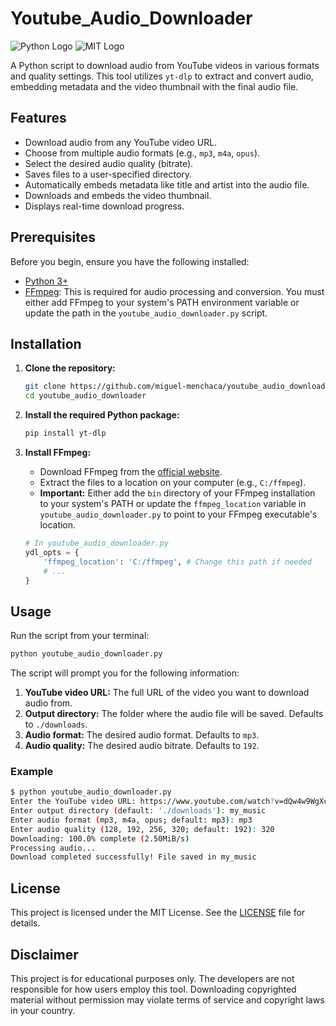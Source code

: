 # Youtube_Audio_Downloader
![Python Logo](https://img.shields.io/badge/Python-3.12%252B-blue)
![MIT Logo](https://img.shields.io/badge/License-MIT-green)


A Python script to download audio from YouTube videos in various formats and quality settings. This tool utilizes `yt-dlp` to extract and convert audio, embedding metadata and the video thumbnail with the final audio file.

## Features

-   Download audio from any YouTube video URL.
-   Choose from multiple audio formats (e.g., `mp3`, `m4a`, `opus`).
-   Select the desired audio quality (bitrate).
-   Saves files to a user-specified directory.
-   Automatically embeds metadata like title and artist into the audio file.
-   Downloads and embeds the video thumbnail.
-   Displays real-time download progress.

## Prerequisites

Before you begin, ensure you have the following installed:

-   [Python 3+](https://www.python.org/downloads/)
-   [FFmpeg](https://ffmpeg.org/download.html): This is required for audio processing and conversion. You must either add FFmpeg to your system's PATH environment variable or update the path in the `youtube_audio_downloader.py` script.

## Installation

1.  **Clone the repository:**
    ```bash
    git clone https://github.com/miguel-menchaca/youtube_audio_downloader.git
    cd youtube_audio_downloader
    ```

2.  **Install the required Python package:**
    ```bash
    pip install yt-dlp
    ```

3.  **Install FFmpeg:**
    -   Download FFmpeg from the [official website](https://ffmpeg.org/download.html).
    -   Extract the files to a location on your computer (e.g., `C:/ffmpeg`).
    -   **Important:** Either add the `bin` directory of your FFmpeg installation to your system's PATH or update the `ffmpeg_location` variable in `youtube_audio_downloader.py` to point to your FFmpeg executable's location.

    ```python
    # In youtube_audio_downloader.py
    ydl_opts = {
        'ffmpeg_location': 'C:/ffmpeg', # Change this path if needed
        # ...
    }
    ```

## Usage

Run the script from your terminal:

```bash
python youtube_audio_downloader.py
```

The script will prompt you for the following information:
1.  **YouTube video URL:** The full URL of the video you want to download audio from.
2.  **Output directory:** The folder where the audio file will be saved. Defaults to `./downloads`.
3.  **Audio format:** The desired audio format. Defaults to `mp3`.
4.  **Audio quality:** The desired audio bitrate. Defaults to `192`.

### Example

```bash
$ python youtube_audio_downloader.py
Enter the YouTube video URL: https://www.youtube.com/watch?v=dQw4w9WgXcQ
Enter output directory (default: './downloads'): my_music
Enter audio format (mp3, m4a, opus; default: mp3): mp3
Enter audio quality (128, 192, 256, 320; default: 192): 320
Downloading: 100.0% complete (2.50MiB/s)
Processing audio...
Download completed successfully! File saved in my_music
```

## License

This project is licensed under the MIT License. See the [LICENSE](LICENSE) file for details.

## Disclaimer

This project is for educational purposes only. The developers are not responsible for how users employ this tool. Downloading copyrighted material without permission may violate terms of service and copyright laws in your country.
